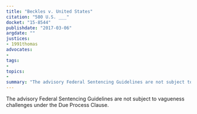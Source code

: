 ```yaml
---
title: "Beckles v. United States"
citation: "580 U.S. ___"
docket: "15-8544"
publishdate: "2017-03-06"
argdate: ""
justices:
- 1991thomas
advocates:
- 
tags:
- 
topics:
- 
summary: "The advisory Federal Sentencing Guidelines are not subject to vagueness challenges under the Due Process Clause."
---
```

The advisory Federal Sentencing Guidelines are not subject to vagueness challenges under the Due Process Clause.

